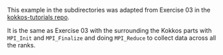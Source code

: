 This example in the subdirectories was adapted from Exercise 03 in the 
[kokkos-tutorials repo](https://github.com/kokkos/kokkos-tutorials).

It is the same as Exercise 03 with the surrounding the Kokkos parts with
`MPI_Init` and `MPI_Finalize` and doing `MPI_Reduce` to collect data across
all the ranks.
